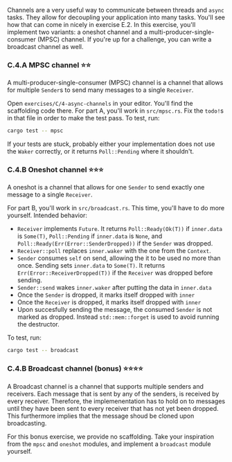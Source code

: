 Channels are a very useful way to communicate between threads and `async` tasks. They allow for decoupling your application into many tasks. You'll see how that can come in nicely in exercise E.2. In this exercise, you'll implement two variants: a oneshot channel and a multi-producer-single-consumer (MPSC) channel. If you're up for a challenge, you can write a broadcast channel as well.

### C.4.A MPSC channel ⭐⭐
A multi-producer-single-consumer (MPSC) channel is a channel that allows for multiple `Sender`s to send many messages to a single `Receiver`.

Open `exercises/C/4-async-channels` in your editor. You'll find the scaffolding code there. For part A, you'll work in `src/mpsc.rs`. Fix the `todo!`s in that file in order to make the test pass. To test, run:

```bash
cargo test -- mpsc
```

If your tests are stuck, probably either your implementation does not use the `Waker` correctly, or it returns `Poll::Pending` where it shouldn't.

### C.4.B Oneshot channel ⭐⭐⭐
A oneshot is a channel that allows for one `Sender` to send exactly one message to a single `Receiver`.

For part B, you'll work in `src/broadcast.rs`. This time, you'll have to do more yourself. Intended behavior:

- `Receiver` implements `Future`. It returns `Poll::Ready(Ok(T))` if `inner.data` is `Some(T)`, `Poll::Pending` if `inner.data` is `None`, and `Poll::Ready(Err(Error::SenderDropped))` if the `Sender` was dropped.
- `Receiver::poll` replaces `inner.waker` with the one from the `Context`.
- `Sender` consumes `self` on send, allowing the it to be used no more than once. Sending sets `inner.data` to `Some(T)`. It returns `Err(Error::ReceiverDropped(T))` if the `Receiver` was dropped before sending.
- `Sender::send` wakes `inner.waker` after putting the data in `inner.data`
- Once the `Sender` is dropped, it marks itself dropped with `inner`
- Once the `Receiver` is dropped, it marks itself dropped with `inner`
- Upon succesfully sending the message, the consumed `Sender` is not marked as dropped. Instead `std::mem::forget` is used to avoid running the destructor.

To test, run:
```bash
cargo test -- broadcast
```

### C.4.B Broadcast channel (bonus) ⭐⭐⭐⭐
A Broadcast channel is a channel that supports multiple senders and receivers. Each message that is sent by any of the senders, is received by every receiver. Therefore, the implemenentation has to hold on to messages until they have been sent to every receiver that has not yet been dropped. This furthermore implies that the message shoud be cloned upon broadcasting.

For this bonus exercise, we provide no scaffolding. Take your inspiration from the `mpsc` and `oneshot` modules, and implement a `broadcast` module yourself.
